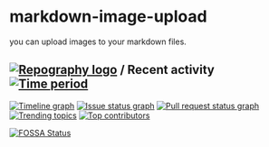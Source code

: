 # markdown-image-upload

you can upload images to your markdown files.


## [![Repography logo](https://images.repography.com/logo.svg)](https://repography.com) / Recent activity [![Time period](https://images.repography.com/24639508/Maidang1/markdown-image-upload/recent-activity/02afa6fa5afc4d787cff7501af856ac6_badge.svg)](https://repography.com)
[![Timeline graph](https://images.repography.com/24639508/Maidang1/markdown-image-upload/recent-activity/02afa6fa5afc4d787cff7501af856ac6_timeline.svg)](https://github.com/Maidang1/markdown-image-upload/commits)
[![Issue status graph](https://images.repography.com/24639508/Maidang1/markdown-image-upload/recent-activity/02afa6fa5afc4d787cff7501af856ac6_issues.svg)](https://github.com/Maidang1/markdown-image-upload/issues)
[![Pull request status graph](https://images.repography.com/24639508/Maidang1/markdown-image-upload/recent-activity/02afa6fa5afc4d787cff7501af856ac6_prs.svg)](https://github.com/Maidang1/markdown-image-upload/pulls)
[![Trending topics](https://images.repography.com/24639508/Maidang1/markdown-image-upload/recent-activity/02afa6fa5afc4d787cff7501af856ac6_words.svg)](https://github.com/Maidang1/markdown-image-upload/commits)
[![Top contributors](https://images.repography.com/24639508/Maidang1/markdown-image-upload/recent-activity/02afa6fa5afc4d787cff7501af856ac6_users.svg)](https://github.com/Maidang1/markdown-image-upload/graphs/contributors)

[![FOSSA Status](https://app.fossa.com/api/projects/git%2Bgithub.com%2FMaidang1%2Fmarkdown-image-upload.svg?type=large)](https://app.fossa.com/projects/git%2Bgithub.com%2FMaidang1%2Fmarkdown-image-upload?ref=badge_large)
